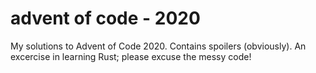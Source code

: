# advent of code - 2020
My solutions to Advent of Code 2020. Contains spoilers (obviously). An excercise in learning Rust; please excuse the
messy code!
